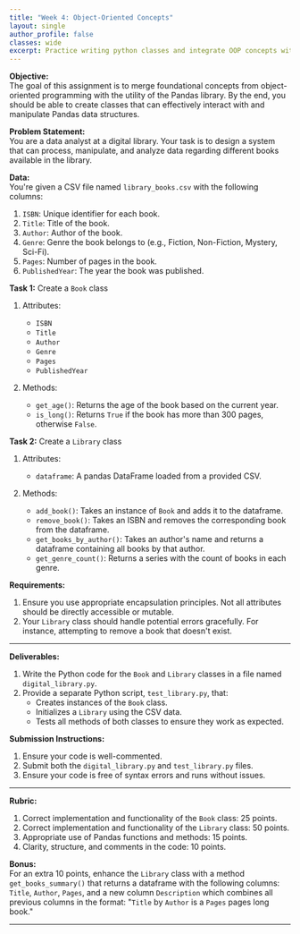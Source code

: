 ```yaml
---
title: "Week 4: Object-Oriented Concepts"
layout: single
author_profile: false
classes: wide
excerpt: Practice writing python classes and integrate OOP concepts with the functionality of the pandas library.
---
```



**Objective:**  
The goal of this assignment is to merge foundational concepts from object-oriented programming with the utility of the Pandas library. By the end, you should be able to create classes that can effectively interact with and manipulate Pandas data structures.

**Problem Statement:**  
You are a data analyst at a digital library. Your task is to design a system that can process, manipulate, and analyze data regarding different books available in the library.

**Data:**  
You're given a CSV file named `library_books.csv` with the following columns:
1. `ISBN`: Unique identifier for each book.
2. `Title`: Title of the book.
3. `Author`: Author of the book.
4. `Genre`: Genre the book belongs to (e.g., Fiction, Non-Fiction, Mystery, Sci-Fi).
5. `Pages`: Number of pages in the book.
6. `PublishedYear`: The year the book was published.

**Task 1:** Create a `Book` class

1. Attributes:
   - `ISBN`
   - `Title`
   - `Author`
   - `Genre`
   - `Pages`
   - `PublishedYear`

2. Methods:
   - `get_age()`: Returns the age of the book based on the current year.
   - `is_long()`: Returns `True` if the book has more than 300 pages, otherwise `False`.

**Task 2:** Create a `Library` class

1. Attributes:
   - `dataframe`: A pandas DataFrame loaded from a provided CSV.

2. Methods:
   - `add_book()`: Takes an instance of `Book` and adds it to the dataframe.
   - `remove_book()`: Takes an ISBN and removes the corresponding book from the dataframe.
   - `get_books_by_author()`: Takes an author's name and returns a dataframe containing all books by that author.
   - `get_genre_count()`: Returns a series with the count of books in each genre.

**Requirements:**

1. Ensure you use appropriate encapsulation principles. Not all attributes should be directly accessible or mutable.
2. Your `Library` class should handle potential errors gracefully. For instance, attempting to remove a book that doesn't exist.

---

**Deliverables:**  

1. Write the Python code for the `Book` and `Library` classes in a file named `digital_library.py`.
2. Provide a separate Python script, `test_library.py`, that:
   - Creates instances of the `Book` class.
   - Initializes a `Library` using the CSV data.
   - Tests all methods of both classes to ensure they work as expected.

**Submission Instructions:**  

1. Ensure your code is well-commented.
2. Submit both the `digital_library.py` and `test_library.py` files.
3. Ensure your code is free of syntax errors and runs without issues.

---

**Rubric:**  

1. Correct implementation and functionality of the `Book` class: 25 points.
2. Correct implementation and functionality of the `Library` class: 50 points.
3. Appropriate use of Pandas functions and methods: 15 points.
4. Clarity, structure, and comments in the code: 10 points.

**Bonus:**  
For an extra 10 points, enhance the `Library` class with a method `get_books_summary()` that returns a dataframe with the following columns: `Title`, `Author`, `Pages`, and a new column `Description` which combines all previous columns in the format: "`Title` by `Author` is a `Pages` pages long book."

---

